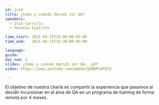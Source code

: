 ```yaml
---
id: js14
title: ¿Cómo y cuándo decidí ser QA?
speakers:
  - Itza Carrillo
  - Yesenia Espíritu 

time_start: 2021-04-15T19:00:00-05:00
time_end:   2021-04-15T19:30:00-05:00

language: 
guide:
day_num: 2
slides: ¿Cómo y cuándo decidí ser QA__.pdf
video: https://www.youtube.com/embed/g9DKMlbPQ7Q

---
```


El objetivo de nuestra charla es compartir la experiencia que pasamos al decidir incursionar en el área de QA en un programa de training de forma remota por 4 meses.



